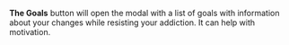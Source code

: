 __The Goals__ button will open the modal with a list of goals with information about your changes while resisting your addiction. It can help with motivation.